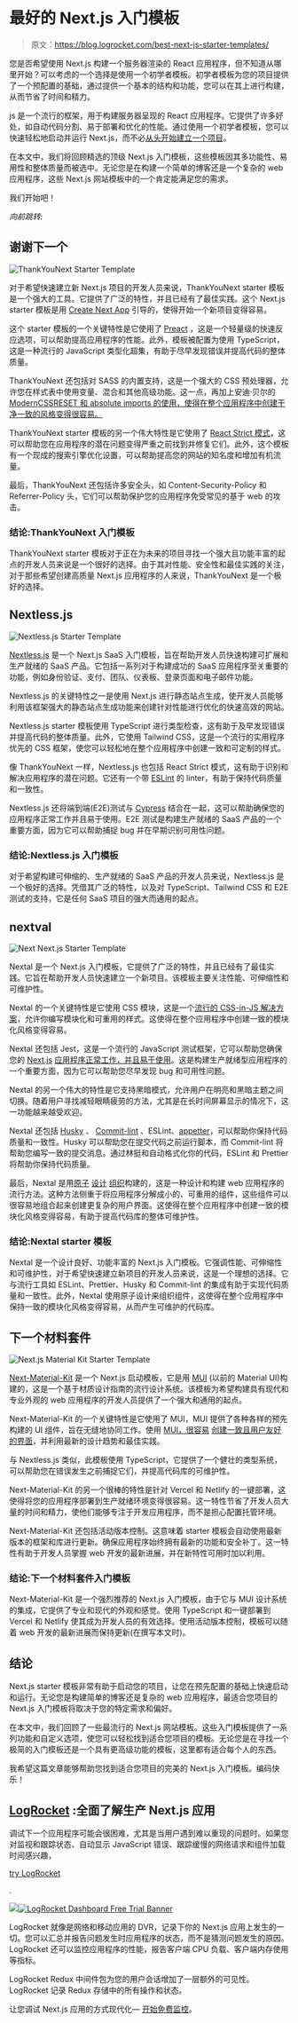 # 最好的 Next.js 入门模板

> 原文：<https://blog.logrocket.com/best-next-js-starter-templates/>

您是否希望使用 Next.js 构建一个服务器渲染的 React 应用程序，但不知道从哪里开始？可以考虑的一个选择是使用一个初学者模板。初学者模板为您的项目提供了一个预配置的基础，通过提供一个基本的结构和功能，您可以在其上进行构建，从而节省了时间和精力。

js 是一个流行的框架，用于构建服务器呈现的 React 应用程序。它提供了许多好处，如自动代码分割、易于部署和优化的性能。通过使用一个初学者模板，您可以快速轻松地启动并运行 Next.js，而不必[从头开始建立一个项目](https://blog.logrocket.com/build-server-rendered-react-app-next-express/)。

在本文中，我们将回顾精选的顶级 Next.js 入门模板，这些模板因其多功能性、易用性和整体质量而被选中。无论您是在构建一个简单的博客还是一个复杂的 web 应用程序，这些 Next.js 网站模板中的一个肯定能满足您的需求。

我们开始吧！

*向前跳转:*

## 谢谢下一个

![ThankYouNext Starter Template](img/ab9d759cd415de97d04d161d5b9d247c.png)

对于希望快速建立新 Next.js 项目的开发人员来说，ThankYouNext starter 模板是一个强大的工具。它提供了广泛的特性，并且已经有了最佳实践。这个 Next.js starter 模板是用 [Create Next App](https://create-next-app.js.org) 引导的，使得开始一个新项目变得容易。

这个 starter 模板的一个关键特性是它使用了 [Preact](https://preactjs.com) ，这是一个轻量级的快速反应选项，可以帮助提高应用程序的性能。此外，模板被配置为使用 TypeScript，这是一种流行的 JavaScript 类型化超集，有助于尽早发现错误并提高代码的整体质量。

ThankYouNext 还包括对 SASS 的内置支持，这是一个强大的 CSS 预处理器，允许您在样式表中使用变量、混合和其他高级功能。这一点，再加上安迪·贝尔的[Modern](https://gist.github.com/Asjas/4b0736108d56197fce0ec9068145b421)[CSS](https://gist.github.com/Asjas/4b0736108d56197fce0ec9068145b421)[R](https://gist.github.com/Asjas/4b0736108d56197fce0ec9068145b421)[ESET 和 absolute imports 的使用，使得在整个应用程序中创建干净一致的风格变得很容易。](https://gist.github.com/Asjas/4b0736108d56197fce0ec9068145b421)

ThankYouNext starter 模板的另一个伟大特性是它使用了 [React Strict 模式](https://reactjs.org/docs/strict-mode.html)，这可以帮助您在应用程序的潜在问题变得严重之前找到并修复它们。此外，这个模板有一个现成的搜索引擎优化设置，可以帮助提高您的网站的知名度和增加有机流量。

最后，ThankYouNext 还包括许多安全头，如 Content-Security-Policy 和 Referrer-Policy 头，它们可以帮助保护您的应用程序免受常见的基于 web 的攻击。

### 结论:ThankYouNext 入门模板

ThankYouNext starter 模板对于正在为未来的项目寻找一个强大且功能丰富的起点的开发人员来说是一个很好的选择。由于其对性能、安全性和最佳实践的关注，对于那些希望创建高质量 Next.js 应用程序的人来说，ThankYouNext 是一个极好的选择。

## Nextless.js

![Nextless.js Starter Template](img/3bfb2deb1ecb1406d0fbfed0f59bd895.png "Nextless.js starter template")

[Nextless.js](https://nextlessjs.com) 是一个 Next.js SaaS 入门模板，旨在帮助开发人员快速构建可扩展和生产就绪的 SaaS 产品。它包括一系列对于构建成功的 SaaS 应用程序至关重要的功能，例如身份验证、支付、团队、仪表板、登录页面和电子邮件功能。

Nextless.js 的关键特性之一是使用 Next.js 进行静态站点生成，使开发人员能够利用该框架强大的静态站点生成功能来创建针对性能进行优化的快速高效的网站。

Nextless.js starter 模板使用 TypeScript 进行类型检查，这有助于及早发现错误并提高代码的整体质量。此外，它使用 Tailwind CSS，这是一个流行的实用程序优先的 CSS 框架，使您可以轻松地在整个应用程序中创建一致和可定制的样式。

像 ThankYouNext 一样，Nextless.js 也包括 React Strict 模式，这有助于识别和解决应用程序的潜在问题。它还有一个带 [ESLint](https://eslint.org/docs/latest/use/getting-started) 的 linter，有助于保持代码质量和一致性。

Nextless.js 还将端到端(E2E)测试与 [Cypress](https://www.cypress.io) 结合在一起，这可以帮助确保您的应用程序正常工作并且易于使用。E2E 测试是构建生产就绪的 SaaS 产品的一个重要方面，因为它可以帮助捕捉 bug 并在早期识别可用性问题。

### 结论:Nextless.js 入门模板

对于希望构建可伸缩的、生产就绪的 SaaS 产品的开发人员来说，Nextless.js 是一个极好的选择。凭借其广泛的特性，以及对 TypeScript、Tailwind CSS 和 E2E 测试的支持，它是任何 SaaS 项目的强大而通用的起点。

## nextval

![Next Next.js Starter Template](img/414416decbeef1fe54693082f6086e79.png)

Nextal 是一个 Next.js 入门模板，它提供了广泛的特性，并且已经有了最佳实践。它旨在帮助开发人员快速建立一个新项目。该模板主要关注性能、可伸缩性和可维护性。

Nextal 的一个关键特性是它使用 CSS 模块，这是一个[流行的 CSS-in-JS 解决方案](https://blog.logrocket.com/css-vs-css-in-js/#overview-css-module)，允许你编写模块化和可重用的样式。这使得在整个应用程序中创建一致的模块化风格变得容易。

Nextal 还包括 Jest，这是一个流行的 JavaScript 测试框架，它可以帮助您确保您的 [Next.js](https://blog.logrocket.com/testing-next-js-apps-jest/) [应用程序正常工作，并且易于使用](https://blog.logrocket.com/testing-next-js-apps-jest/)。这是构建生产就绪型应用程序的一个重要方面，因为它可以帮助您尽早发现 bug 和可用性问题。

Nextal 的另一个伟大的特性是它支持黑暗模式，允许用户在明亮和黑暗主题之间切换。随着用户寻找减轻眼睛疲劳的方法，尤其是在长时间屏幕显示的情况下，这一功能越来越受欢迎。

Nextal 还包括 [Husky](https://github.com/typicode/husky) 、 [Commit-lint](https://www.commit-lint.com) 、ESLint、[appetter](https://prettier.io)，可以帮助你保持代码质量和一致性。Husky 可以帮助您在提交代码之前运行脚本，而 Commit-lint 将帮助您编写一致的提交消息。通过林挺和自动格式化你的代码，ESLint 和 Prettier 将帮助你保持代码质量。

最后，Nextal 是用[原子](https://blog.logrocket.com/applying-atomic-design-next-js-project/) [设计](https://blog.logrocket.com/applying-atomic-design-next-js-project/) [组织](https://blog.logrocket.com/applying-atomic-design-next-js-project/)构建的，这是一种设计和构建 web 应用程序的流行方法。这种方法侧重于将应用程序分解成小的、可重用的组件，这些组件可以很容易地组合起来创建更复杂的用户界面。这使得在整个应用程序中创建一致的模块化风格变得容易，有助于提高代码库的整体可维护性。

### 结论:Nextal starter 模板

Nextal 是一个设计良好、功能丰富的 Next.js 入门模板。它强调性能、可伸缩性和可维护性，对于希望快速建立新项目的开发人员来说，这是一个理想的选择。它与流行工具如 ESLint、Prettier、Husky 和 Commit-lint 的集成有助于实现代码质量和一致性。此外，Nextal 使用原子设计来组织组件，这使得在整个应用程序中保持一致的模块化风格变得容易，从而产生可维护的代码库。

## 下一个材料套件

![Next.js Material Kit Starter Template](img/7e9ccfef7e2f8ba99148ac2df2d1bc55.png)

[Next-Material-Kit](https://demos.creative-tim.com/nextjs-material-kit/components) 是一个 Next.js 启动模板，它是用 [MUI](https://mui.com) (以前的 Material UI)构建的，这是一个基于材质设计指南的流行设计系统。该模板为希望构建具有现代和专业外观的 web 应用程序的开发人员提供了一个强大和通用的起点。

Next-Material-Kit 的一个关键特性是它使用了 MUI，MUI 提供了各种各样的预先构建的 UI 组件，旨在无缝地协同工作。使用 [MUI，很容易](https://blog.logrocket.com/getting-started-with-mui-and-next-js/) [创建一致且用户友好的界面](https://blog.logrocket.com/getting-started-with-mui-and-next-js/)，并利用最新的设计趋势和最佳实践。

与 Nextless.js 类似，此模板使用 TypeScript，它提供了一个健壮的类型系统，可以帮助您在错误发生之前捕捉它们，并提高代码库的可维护性。

Next-Material-Kit 的另一个很棒的特性是针对 Vercel 和 Netlify 的一键部署，这使得将您的应用程序部署到生产就绪环境变得很容易。这一特性节省了开发人员大量的时间和精力，使他们能够专注于开发应用程序，而不是担心配置托管环境。

Next-Material-Kit 还包括活动版本控制。这意味着 starter 模板会自动使用最新版本的框架和库进行更新。确保应用程序始终拥有最新的功能和安全补丁。这一特性有助于开发人员掌握 web 开发的最新进展，并在新特性可用时加以利用。

### 结论:下一个材料套件入门模板

Next-Material-Kit 是一个强烈推荐的 Next.js 入门模板，由于它与 MUI 设计系统的集成，它提供了专业和现代的外观和感觉。使用 TypeScript 和一键部署到 Vercel 和 Netlify 使其成为开发人员的有效选择。使用活动版本控制，模板可以随着 web 开发的最新进展而保持更新(在撰写本文时)。

## 结论

Next.js starter 模板非常有助于启动您的项目，让您在预先配置的基础上快速启动和运行。无论您是构建简单的博客还是复杂的 web 应用程序，最适合您项目的 Next.js 入门模板将取决于您的特定需求和偏好。

在本文中，我们回顾了一些最流行的 Next.js 网站模板。这些入门模板提供了一系列功能和自定义选项，使您可以轻松找到适合您项目的模板。无论您是在寻找一个极简的入门模板还是一个具有更高级功能的模板，这里都有适合每个人的东西。

我希望这篇文章能够帮助您找到适合您项目的完美的 Next.js 入门模板。编码快乐！

## [LogRocket](https://lp.logrocket.com/blg/nextjs-signup) :全面了解生产 Next.js 应用

调试下一个应用程序可能会很困难，尤其是当用户遇到难以重现的问题时。如果您对监视和跟踪状态、自动显示 JavaScript 错误、跟踪缓慢的网络请求和组件加载时间感兴趣，

[try LogRocket](https://lp.logrocket.com/blg/nextjs-signup)

.

[![](img/f300c244a1a1cf916df8b4cb02bec6c6.png)](https://lp.logrocket.com/blg/nextjs-signup)[![LogRocket Dashboard Free Trial Banner](img/d6f5a5dd739296c1dd7aab3d5e77eeb9.png)](https://lp.logrocket.com/blg/nextjs-signup)

LogRocket 就像是网络和移动应用的 DVR，记录下你的 Next.js 应用上发生的一切。您可以汇总并报告问题发生时应用程序的状态，而不是猜测问题发生的原因。LogRocket 还可以监控应用程序的性能，报告客户端 CPU 负载、客户端内存使用等指标。

LogRocket Redux 中间件包为您的用户会话增加了一层额外的可见性。LogRocket 记录 Redux 存储中的所有操作和状态。

让您调试 Next.js 应用的方式现代化— [开始免费监控](https://lp.logrocket.com/blg/nextjs-signup)。